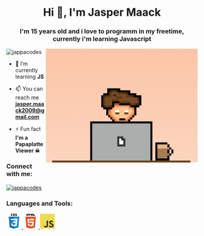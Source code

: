 <h1 align="center">Hi 👋, I'm Jasper Maack</h1>
<h3 align="center">I'm 15 years old and i love to programm in my freetime, currently i'm learning Javascript</h3>
<img align="right" width="400" src="coffee-animation.gif">

<div>
  <p align="left"> <img src="https://komarev.com/ghpvc/?username=jappacodes&label=Profile%20views&color=0e75b6&style=flat" alt="jappacodes" /> </p>

- 🌱 I’m currently learning **JS**

- 📫 You can reach me **jasper.maack2009@gmail.com**

- ⚡ Fun fact **I'm a Papaplatte Viewer ☠**

<h3 align="left">Connect with me:</h3>
<p align="left">
<a href="https://twitter.com/jappacodes" target="blank"><img align="center" src="https://raw.githubusercontent.com/rahuldkjain/github-profile-readme-generator/master/src/images/icons/Social/twitter.svg" alt="jappacodes" height="30" width="40" /></a>
</p>
</div>


<h3 align="left">Languages and Tools:</h3>
<p align="left"> <a href="https://www.w3schools.com/css/" target="_blank" rel="noreferrer"> <img src="https://raw.githubusercontent.com/devicons/devicon/master/icons/css3/css3-original-wordmark.svg" alt="css3" width="40" height="40"/> </a> <a href="https://www.w3.org/html/" target="_blank" rel="noreferrer"> <img src="https://raw.githubusercontent.com/devicons/devicon/master/icons/html5/html5-original-wordmark.svg" alt="html5" width="40" height="40"/> </a> <a href="https://developer.mozilla.org/en-US/docs/Web/JavaScript" target="_blank" rel="noreferrer"> <img src="https://raw.githubusercontent.com/devicons/devicon/master/icons/javascript/javascript-original.svg" alt="javascript" width="40" height="40"/> </a> </p>


